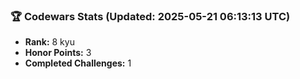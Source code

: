 ### 🏆 Codewars Stats (Updated: 2025-05-21 06:13:13 UTC)

- **Rank:** 8 kyu
- **Honor Points:** 3
- **Completed Challenges:** 1
